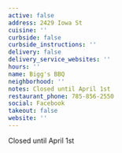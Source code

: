 ```yaml
---
active: false
address: 2429 Iowa St
cuisine: ''
curbside: false
curbside_instructions: ''
delivery: false
delivery_service_websites: ''
hours: ''
name: Bigg's BBQ
neighborhood: ''
notes: Closed until April 1st
restaurant_phone: 785-856-2550
social: Facebook
takeout: false
website: ''
---
```


Closed until April 1st